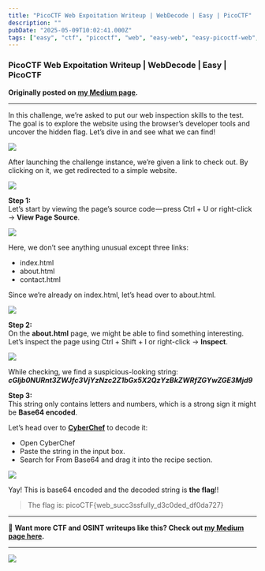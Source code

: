 ```yaml
---
title: "PicoCTF Web Expoitation Writeup | WebDecode | Easy | PicoCTF"
description: ""
pubDate: "2025-05-09T10:02:41.000Z"
tags: ["easy", "ctf", "picoctf", "web", "easy-web", "easy-picoctf-web", "easy-picoctf", "picoctf-web"]
---
```


### PicoCTF Web Expoitation Writeup | WebDecode | Easy | PicoCTF


**Originally posted on <a href="https://medium.com/@bl0ss0mx5/picoctf-web-expoitation-writeup-webdecode-easy-picoctf-3ff6189bb4a3" target="_blank" rel="noopener noreferrer">my Medium page</a>.**

---

In this challenge, we’re asked to put our web inspection skills to the test. The goal is to explore the website using the browser’s developer tools and uncover the hidden flag. Let’s dive in and see what we can find!

![](https://cdn-images-1.medium.com/max/660/1*vb3NsYiCfurPi-8LBZJkTA.png)

After launching the challenge instance, we’re given a link to check out. By clicking on it, we get redirected to a simple website.

![](https://cdn-images-1.medium.com/max/1024/1*gDHNLXRUaDhiH_pSy-FdRg.png)

**Step 1:**  
Let’s start by viewing the page’s source code — press Ctrl + U or right-click → **View Page Source**.

![](https://cdn-images-1.medium.com/max/1024/1*3e6bP7B16huietYM8bZ1YA.png)

Here, we don’t see anything unusual except three links:

*   index.html
*   about.html
*   contact.html

Since we’re already on index.html, let’s head over to about.html.

![](https://cdn-images-1.medium.com/max/1024/1*JmQKRHpvPg1x_IsDB6wMzg.png)

**Step 2:**  
On the **about.html** page, we might be able to find something interesting.  
Let’s inspect the page using Ctrl + Shift + I or right-click → **Inspect**.

![](https://cdn-images-1.medium.com/max/1024/1*rBA1T0XmC4VFQDtN4hHveg.png)

While checking, we find a suspicious-looking string: **_cGljb0NURnt3ZWJfc3VjYzNzc2Z1bGx5X2QzYzBkZWRfZGYwZGE3Mjd9_**

**Step 3:**  
This string only contains letters and numbers, which is a strong sign it might be **Base64 encoded**.

Let’s head over to [**CyberChef**](https://gchq.github.io/CyberChef/) to decode it:

*   Open CyberChef
*   Paste the string in the input box.
*   Search for From Base64 and drag it into the recipe section.

![](https://cdn-images-1.medium.com/max/1024/1*vMMwIYbwTEXNm8F-pKB29w.png)

Yay! This is base64 encoded and the decoded string is **the flag**!!

> The flag is: picoCTF{web\_succ3ssfully\_d3c0ded\_df0da727}

---

📖 **Want more CTF and OSINT writeups like this? Check out <a href="https://medium.com/@bl0ss0mx5" target="_blank" rel="noopener noreferrer">my Medium page here</a>.**

---

![](https://medium.com/_/stat?event=post.clientViewed&referrerSource=full_rss&postId=3ff6189bb4a3)